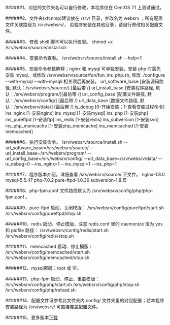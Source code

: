 ######1、对应的文件夹名可以自行修改，本程序仅在 CentOS 7.1 上测试通过。

######2、文件夹(xfcnmp)建议放在 /srv/ 目录，并改名为 websrv ；所有配置文件关联路径为 /srv/websrv/， 若程序安装在其他目录，请自行修改相关配置文件。

######3、修改 shell 脚本可以执行权限。
    chmod +x /srv/websrv/source/install.sh

######4、安装命令查看。
    /srv/websrv/source/install.sh --help=1

######5、安装命令参数解释；nginx 和 mysql 可单独安装，安装 php 时需先安装 mysql，或修改 /srv/websrv/source/fun/fun_ins_php.sh, 修改 ./configure --with-mysql --with-mysqli 相关项后再安装。
    url_software_base  [安装源码路径, 默认：/srv/websrv/source/] [最后带 /]
    url_install_base   [安装程序路径, 默认：/srv/websrv/program/][最后带 /]
    url_config_base    [配置文件路径, 默认：/srv/websrv/config/] [最后带 /]
    url_data_base      [数据文件路径, 默认：/srv/websrv/data/]   [最后带 /]
    is_debug         [0-开始安装；1-查看安装过程命令]
    ins_nginx        [1-安装nginx]
    ins_mysql        [1-安装mysql]
    ins_php          [1-安装php]
    ins_pureftpd     [1-安装ftp]
    ins_redis        [1-安装redis]
    ins_subversion   [1-安装svn]
    ins_php_memcache [1-安装php_memcache]
    ins_memcached    [1-安装memcached]

######6、执行安装命令。
    /srv/websrv/source/install.sh --url_software_base=/srv/websrv/source/ --url_install_base=/srv/websrv/program/ --url_config_base=/srv/websrv/config/ --url_data_base=/srv/websrv/data/ --is_debug=0 --ins_nginx=1 --ins_mysql=1 --ins_php=1

######7、程序版本介绍，详细查看 /srv/websrv/source/ 下文件。
    nginx-1.8.0
    mysql-5.5.47
    php-7.0.2
    pure-ftpd-1.0.36
    subversion-1.8.15

######8、php-fpm.conf 文件路径默认为 /srv/websrv/config/php/php-fpm.conf 。

######9、pure-ftpd 启动、关闭模版：
    /srv/websrv/config/pureftpd/start.sh
    /srv/websrv/config/pureftpd/stop.sh

######10、redis 启动、停止模版，注意 redis.conf 里的 daemonize 值为 yes 和 pidfile 路径：
    /srv/websrv/config/redis/start.sh
    /srv/websrv/config/redis/stop.sh

######11、memcached 启动、停止模版：
    /srv/websrv/config/memcached/start.sh
    /srv/websrv/config/memcached/stop.sh

######12、mysql密码：root 或 空。

######13、php-fpm 启动、停止、重载模版：
    /srv/websrv/config/php/start.sh
    /srv/websrv/config/php/stop.sh
    /srv/websrv/config/php/reload.sh

######14、配置文件可参考此文件夹内 config/ 文件夹里的对应配置；若本程序安装路径为 /srv/websrv/ 可直接覆盖配置文件。

######15、更多版本[下载](http://pan.baidu.com/s/1eQmwv2E#path=%252Flinux%252Fweb_tool)